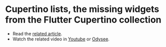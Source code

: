 # Cupertino lists, the missing widgets from the Flutter Cupertino collection

- Read the [related article](https://davidserrano.io/cupertino-lists-the-missing-widgets-from-the-flutter-cupertino-collection).
- Watch the related video in [Youtube](https://youtu.be/php2p8fqW8w) or [Odysee](https://odysee.com/@svprdga:d/cupertino-lists-the-missing-widgets-from-the-flutter-cupertino-collection).
